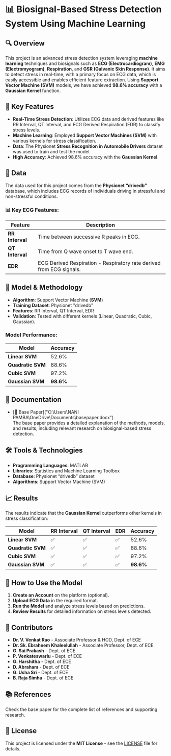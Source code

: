 # 📊 Biosignal-Based Stress Detection System Using Machine Learning

## 🔍 Overview
This project is an advanced stress detection system leveraging **machine learning** techniques and biosignals such as **ECG (Electrocardiogram)**, **EMG (Electromyogram)**, **Respiration**, and **GSR (Galvanic Skin Response)**. It aims to detect stress in real-time, with a primary focus on ECG data, which is easily accessible and enables efficient feature extraction. Using **Support Vector Machine (SVM)** models, we have achieved **98.6% accuracy** with a **Gaussian Kernel** function.

## 🔑 Key Features
- **Real-Time Stress Detection**: Utilizes ECG data and derived features like RR Interval, QT Interval, and ECG Derived Respiration (EDR) to classify stress levels.
- **Machine Learning**: Employed **Support Vector Machines (SVM)** with various kernels for stress classification.
- **Data**: The Physionet **Stress Recognition in Automobile Drivers** dataset was used to train and test the model.
- **High Accuracy**: Achieved 98.6% accuracy with the **Gaussian Kernel**.

## 📁 Data
The data used for this project comes from the **Physionet “drivedb”** database, which includes ECG records of individuals driving in stressful and non-stressful conditions.

### 📊 Key ECG Features:
| **Feature**       | **Description**                          |
|-------------------|------------------------------------------|
| **RR Interval**   | Time between successive R peaks in ECG.  |
| **QT Interval**   | Time from Q wave onset to T wave end.    |
| **EDR**           | ECG Derived Respiration - Respiratory rate derived from ECG signals. |

## 🧠 Model & Methodology
- **Algorithm**: Support Vector Machine (**SVM**)
- **Training Dataset**: Physionet "drivedb"
- **Features**: RR Interval, QT Interval, EDR
- **Validation**: Tested with different kernels (Linear, Quadratic, Cubic, Gaussian).

### Model Performance:
| **Model**        | **Accuracy**  |
|------------------|---------------|
| **Linear SVM**   | 52.6%         |
| **Quadratic SVM**| 88.6%         |
| **Cubic SVM**    | 97.2%         |
| **Gaussian SVM** | **98.6%**     |

## 📂 Documentation
- [📄 Base Paper]("C:\Users\NANI PAMBA\OneDrive\Documents\basepaper.docx")  
  The base paper provides a detailed explanation of the methods, models, and results, including relevant research on biosignal-based stress detection.

## 🛠️ Tools & Technologies
- **Programming Languages**: MATLAB
- **Libraries**: Statistics and Machine Learning Toolbox
- **Database**: Physionet “drivedb” dataset
- **Algorithms**: Support Vector Machine (SVM)

## 📈 Results
The results indicate that the **Gaussian Kernel** outperforms other kernels in stress classification:

| **Model**        | **RR Interval** | **QT Interval** | **EDR**       | **Accuracy** |
|------------------|-----------------|-----------------|---------------|--------------|
| **Linear SVM**   | ✅              | ✅              | ✅            | 52.6%        |
| **Quadratic SVM**| ✅              | ✅              | ✅            | 88.6%        |
| **Cubic SVM**    | ✅              | ✅              | ✅            | 97.2%        |
| **Gaussian SVM** | ✅              | ✅              | ✅            | **98.6%**    |

## 🔧 How to Use the Model
1. **Create an Account** on the platform (optional).
2. **Upload ECG Data** in the required format.
3. **Run the Model** and analyze stress levels based on predictions.
4. **Review Results** for detailed information on stress levels detected.

## 👥 Contributors
- **Dr. V. Venkat Rao** - Associate Professor & HOD, Dept. of ECE
- **Dr. Sk. Ebraheem Khaleelullah** - Associate Professor, Dept. of ECE
- **G. Sai Prakash** - Dept. of ECE
- **P. Venkateswarlu** - Dept. of ECE
- **G. Harshitha** - Dept. of ECE
- **D. Abraham** - Dept. of ECE
- **G. Usha Sri** - Dept. of ECE
- **B. Raja Simha** - Dept. of ECE

## 📚 References
Check the base paper for the complete list of references and supporting research.

## 📜 License
This project is licensed under the **MIT License** - see the [LICENSE](./LICENSE) file for details.
